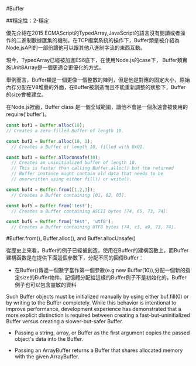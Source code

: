 #Buffer

##穩定性：2-穩定


優先介紹在2015 ECMAScript的TypedArray,JavaScript的語言沒有閱讀或者操作的二進制數據匯集的機制。在TCP檔案系統的操作下，Buffer類是被介紹為Node.jsAPI的一部份讓他可以跟其他八進制字流的東西互動。

現今，TypedArray已經被加進ES6底下，在使用Node.js的case下，
Buffer類實施Unit8Array是一個更適合更優化的方式。

舉例而言，Buffer類是一個更像一個整數的陣列，但是他是對應的固定大小，原始內存分配在V8堆疊的外面，在Buffer被創造而且不能重新調整的狀態下，Buffer的size會被建立。

在Node.js裡面，Buffer class 是一個全域範圍，讓他不會是一個永遠會被使用的require('buffer')。

```javascript
const buf1 = Buffer.alloc(10);
// Creates a zero-filled Buffer of length 10.

const buf2 = Buffer.alloc(10, 1);
  // Creates a Buffer of length 10, filled with 0x01.

const buf3 = Buffer.allocUnsafe(10);
  // Creates an uninitialized buffer of length 10.
  // This is faster than calling Buffer.alloc() but the returned
  // Buffer instance might contain old data that needs to be
  // overwritten using either fill() or write().

const buf4 = Buffer.from([1,2,3]);
  // Creates a Buffer containing [01, 02, 03].

const buf5 = Buffer.from('test');
  // Creates a Buffer containing ASCII bytes [74, 65, 73, 74].

const buf6 = Buffer.from('tést', 'utf8');
  // Creates a Buffer containing UTF8 bytes [74, c3, a9, 73, 74].
```

#Buffer.from(), Buffer.alloc(), and Buffer.allocUnsafe()

從歷史上來看，Buffer的例子已經被創造，使用在Buffer的建構函數上，而Buffer建構函數是在提供下面這個參數下，分配不同的回傳Buffer：

- 在Buffer()傳遞一個數字當作第一個參數(e.g new Buffer(10)),分配一個新的指定size的Buffer物件。記憶體分配給這樣的Buffer例子不是初始化的，Buffer例子也可以包含靈敏的資料


Such Buffer objects must be initialized manually by using either buf.fill(0) or by writing to the Buffer completely. While this behavior is intentional to improve performance, development experience has demonstrated that a more explicit distinction is required between creating a fast-but-uninitialized Buffer versus creating a slower-but-safer Buffer.


- Passing a string, array, or Buffer as the first argument copies the passed object's data into the Buffer.

- Passing an ArrayBuffer returns a Buffer that shares allocated memory with the given ArrayBuffer.





















